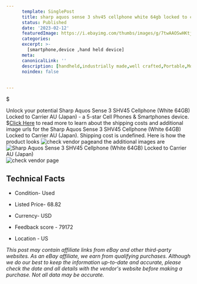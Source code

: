 ```yaml
---
      template: SinglePost
      title: sharp aquos sense 3 shv45 cellphone white 64gb locked to carrier au japan 
      status: Published
      date: '2023-02-12'
      featuredImage: https://i.ebayimg.com/thumbs/images/g/7twAAOSwHKtjtZVK/s-l225.jpg
      categories: 
      excerpt: >-
        [smartphone,device ,hand held device]
      meta:
      canonicalLink: ''
      description: [handheld,industrially made,well crafted,Portable,Mobile,Compact,Convenient,Lightweight,Maneuverable,Man-portable,Miniature,Carriable,Hand-held,Light,Holdable,Transportable,Mobile device,Pocket-sized,On-the-go,Wireless,Cordless,Compact size,Convenient size, smartphone,device ,hand held device]
      noindex: false
      
        
---
```

$

Unlock your potential Sharp Aquos Sense 3 SHV45 Cellphone (White 64GB) Locked to Carrier AU (Japan) - a 5-star Cell Phones & Smartphones device.
$[Click Here](https://www.ebay.com/itm/165868142729?hash=item269e830089%3Ag%3A7twAAOSwHKtjtZVK&amdata=enc%3AAQAHAAAA4PYeK7AeypnAC%2BRzSKAsl0DVTgkDkLfDV%2FvW%2Bp5oCjV08DLFiAhFHAhS7v3v5NHF03wbu1AZFfyIbnVfbcUGtBYqz6Isdka9MvY11Yp0VqsBQ5Td9fQtIUm5WKSq28g0Sam5mdks0pDeWAfQZpfA3n%2FEWbESyh5OFKBfzdUwbQAdjTXySj0Yk2a7hjMw2QBt1ND%2F38OXf5DbL13Wv%2FWxAmePPlzK1fR224BP4wuqYiVpx27eDN25RKBnKrKranTZyL%2BMgAbrTnGW3DEis4Y7IcmSd9HIdCsBU72IPGZuOJ73&mkevt=1&mkcid=1&mkrid=711-53200-19255-0&campid=%253CePNCampaignId%253E&customid=%253CreferenceId%253E&toolid=10049) to read more to learn about the shipping costs and additional image urls for the Sharp Aquos Sense 3 SHV45 Cellphone (White 64GB) Locked to Carrier AU (Japan). Shipping cost is undefined. Here is how the product looks ![check vendor page](https://i.ebayimg.com/thumbs/images/g/7twAAOSwHKtjtZVK/s-l225.jpg)and the additional images are![Sharp Aquos Sense 3 SHV45 Cellphone (White 64GB) Locked to Carrier AU (Japan)](https://i.ebayimg.com/images/g/7twAAOSwHKtjtZVK/s-l1600.jpg)![check vendor page](https://origin-galleryplus.ebayimg.com/ws/web/165868142729_2_0_1/225x225.jpg)



 ## Technical Facts 



     
      

 - Condition- Used 


      

 - Listed Price- 68.82 


      

 - Currency- USD 


      

 - Feedback score - 79172 


      

 - Location - US 


      
      

 *_This post may contain affiliate links from eBay and other third-party websites. As an eBay affiliate, we earn from qualifying purchases. Although we do our best to keep the information up-to-date and accurate, please check the date and all details with the vendor's website before making a purchase. Not all data may be accurate._*







